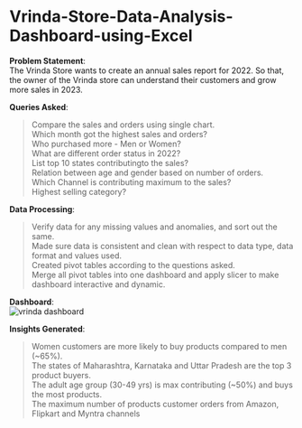 # Vrinda-Store-Data-Analysis-Dashboard-using-Excel
**Problem Statement**:    
The Vrinda Store wants to create an annual sales report for 2022. So that, the owner of the Vrinda store can understand their customers and grow more sales in 2023.    

**Queries Asked**:    
> Compare the sales and orders using single chart.    
> Which month got the highest sales and orders?    
> Who purchased more - Men or Women?    
> What are different order status in 2022?    
> List top 10 states contributingto the sales?    
> Relation between age and gender based on number of orders.    
> Which Channel is contributing maximum to the sales?    
> Highest selling category?    

**Data Processing**:    
> Verify data for any missing values and anomalies, and sort out the same.    
> Made sure data is consistent and clean with respect to data type, data format and values used.    
> Created pivot tables according to the questions asked.    
> Merge all pivot tables into one dashboard and apply slicer to make dashboard interactive and dynamic.

**Dashboard**:    
![vrinda dashboard](https://github.com/user-attachments/assets/ce6b805b-3a6a-4416-a766-8ac5df089821)  

**Insights Generated**:    
> Women customers are more likely to buy products compared to men (~65%).    
> The states of Maharashtra, Karnataka and Uttar Pradesh are the top 3 product buyers.    
> The adult age group (30-49 yrs) is max contributing (~50%) and buys the most products.    
> The maximum number of products customer orders from Amazon, Flipkart and Myntra channels    

